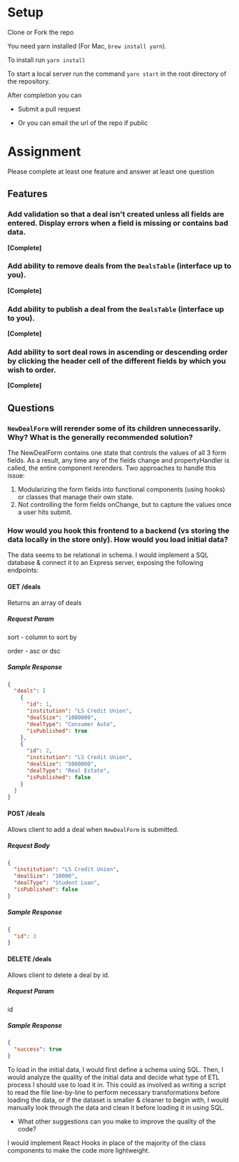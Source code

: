 # Setup

Clone or Fork the repo

You need yarn installed (For Mac, `brew install yarn`).

To install run `yarn install`

To start a local server run the command `yarn start` in the root directory of the repository.

After completion you can

- Submit a pull request

- Or you can email the url of the repo if public

# Assignment

Please complete at least one feature and answer at least one question

## Features

### Add validation so that a deal isn't created unless all fields are entered. Display errors when a field is missing or contains bad data.

**[Complete]**

### Add ability to remove deals from the `DealsTable` (interface up to you).

**[Complete]**

### Add ability to publish a deal from the `DealsTable` (interface up to you).

**[Complete]**

### Add ability to sort deal rows in ascending or descending order by clicking the header cell of the different fields by which you wish to order.

**[Complete]**

## Questions

### `NewDealForm` will rerender some of its children unnecessarily. Why? What is the generally recommended solution?

The NewDealForm contains one state that controls the values of all 3 form fields. As a result, any time any of the fields change and propertyHandler is called, the entire component rerenders. Two approaches to handle this issue:

1. Modularizing the form fields into functional components (using hooks) or classes that manage their own state.
2. Not controlling the form fields onChange, but to capture the values once a user hits submit.

### How would you hook this frontend to a backend (vs storing the data locally in the store only). How would you load initial data?

The data seems to be relational in schema. I would implement a SQL database & connect it to an Express server, exposing the following endpoints:

#### **GET /deals**

Returns an array of deals

##### Request Param

sort - column to sort by

order - asc or dsc

##### Sample Response

```json
{
  "deals": [
    {
      "id": 1,
      "institution": "LS Credit Union",
      "dealSize": "1000000",
      "dealType": "Consumer Auto",
      "isPublished": true
    },
    {
      "id": 2,
      "institution": "LS Credit Union",
      "dealSize": "5000000",
      "dealType": "Real Estate",
      "isPublished": false
    }
  ]
}
```

#### **POST /deals**

Allows client to add a deal when `NewDealForm` is submitted.

##### Request Body

```json
{
  "institution": "LS Credit Union",
  "dealSize": "10000",
  "dealType": "Student Loan",
  "isPublished": false
}
```

##### Sample Response

```json
{
  "id": 3
}
```

#### **DELETE /deals**

Allows client to delete a deal by id.

##### Request Param

id

##### Sample Response

```json
{
  "success": true
}
```

To load in the initial data, I would first define a schema using SQL. Then, I would analyze the quality of the initial data and decide what type of ETL process I should use to load it in. This could as involved as writing a script to read the file line-by-line to perform necessary transformations before loading the data, or if the dataset is smaller & cleaner to begin with, I would manually look through the data and clean it before loading it in using SQL.

- What other suggestions can you make to improve the quality of the code?

I would implement React Hooks in place of the majority of the class components to make the code more lightweight.

